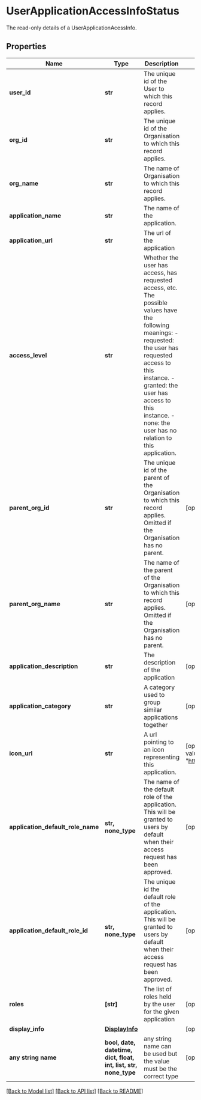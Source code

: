 # UserApplicationAccessInfoStatus

The read-only details of a UserApplicationAcessInfo.

## Properties
Name | Type | Description | Notes
------------ | ------------- | ------------- | -------------
**user_id** | **str** | The unique id of the User to which this record applies.  | 
**org_id** | **str** | The unique id of the Organisation to which this record applies.  | 
**org_name** | **str** | The name of Organisation to which this record applies.  | 
**application_name** | **str** | The name of the application.  | 
**application_url** | **str** | The url of the application  | 
**access_level** | **str** | Whether the user has access, has requested access, etc. The possible values have the following meanings:   - requested: the user has requested access to this instance.   - granted: the user has access to this instance.   - none: the user has no relation to this application.  | 
**parent_org_id** | **str** | The unique id of the parent of the Organisation to which this record applies. Omitted if the Organisation has no parent.  | [optional] 
**parent_org_name** | **str** | The name of the parent of the Organisation to which this record applies. Omitted if the Organisation has no parent.  | [optional] 
**application_description** | **str** | The description of the application  | [optional] 
**application_category** | **str** | A category used to group similar applications together  | [optional] 
**icon_url** | **str** | A url pointing to an icon representing this application.  | [optional]  if omitted the server will use the default value of "https://storage.googleapis.com/agilicus/logo.svg"
**application_default_role_name** | **str, none_type** | The name of the default role of the application. This will be granted to users by default when their access request has been approved.  | [optional] 
**application_default_role_id** | **str, none_type** | The unique id the default role of the application. This will be granted to users by default when their access request has been approved.  | [optional] 
**roles** | **[str]** | The list of roles held by the user for the given application | [optional] 
**display_info** | [**DisplayInfo**](DisplayInfo.md) |  | [optional] 
**any string name** | **bool, date, datetime, dict, float, int, list, str, none_type** | any string name can be used but the value must be the correct type | [optional]

[[Back to Model list]](../README.md#documentation-for-models) [[Back to API list]](../README.md#documentation-for-api-endpoints) [[Back to README]](../README.md)


